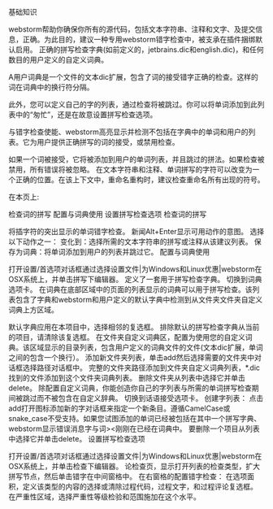 基础知识

webstorm帮助你确保你所有的源代码，包括文本字符串、注释和文字、及提交信息，正确。为此目的，建议一种专用webstorm错字检查中，被支承在插件捆绑默认启用。
正确的拼写检查字典(如前定义的，jetbrains.dic和english.dic)，和任何数目的用户定义的自定义词典。

A用户词典是一个文件的文本dic扩展，包含了词的接受错字正确的检查。这样的词在词典中的换行符分隔。

此外，您可以定义自己的字的列表，通过检查将被跳过。你可以将单词添加到此列表中的“匆忙”，还是在故意设置拼写检查选项。

与错字检查使能、webstorm高亮显示并检测不包括在字典中的单词和用户的列表。它为用户提供正确拼写的词的接受，或禁用检查。

如果一个词被接受，它将被添加到用户的单词列表，并且跳过的拼法。如果检查被禁用，所有错误将被忽略。
在文本字符串和注释、单词拼写的字符可以改变为一个正确的位置。在该上下文中，重命名重构时，建议检查重命名所有出现的符号。

在本页上:

检查词的拼写
配置与词典使用
设置拼写检查选项
检查词的拼写

将插字符的突出显示的单词错字检查。
新闻Alt+Enter显示可用动作的意图。
选择以下动作之一：
变化到：选择所需的文本字符串的拼写或注释从该建议列表。
保存为词典：将单词添加到用户的列表并跳过它。
配置与词典使用

打开设置/首选项对话框通过选择设置文件|为Windows和Linux优惠|webstorm在OSX系统上，并单击拼写下编辑器。
定义了一套用于拼写检查字典。
切换到词典选项卡。
在词典在底部区域中的页面的列表显示的词典可以用于拼写检查。该列表包含了字典和webstorm和用户定义的默认字典中检测到从文件夹文件夹自定义词典上方区域。

默认字典应用在本项目中，选择相邻的复选框。
排除默认的拼写检查字典从当前的项目，请清除该复选框。
在文件夹自定义词典区，配置为使用您的自定义词典。该区域显示的目录列表，包含用户定义的词典文件的文件(文本dic扩展，单词之间的包含一个换行）。
添加新文件夹列表，单击add然后选择需要的文件夹中对话框选择路径对话框中。
完整的文件夹路径添加到文件夹自定义词典列表，*.dic找到的文件添加到这个文件夹词典列表。
删除文件夹从列表中选择它并单击delete。
除配置自定义词典，你能创造你自己的字列表与所需的单词拼写检查期间被跳过而不被包含在自定义辞典。
切换到话语接受选项卡。
创建字列表：
点击add打开图标添加新的字对话框来指定一个新条目。遵循CamelCase或snake_case不受支持。如果您试图添加的单词已经被包括在其中一个拼写字典、webstorm显示错误消息字与词><刚刚在已经在词典中。
要删除一个项目从列表中选择它并单击delete。
设置拼写检查选项

打开设置/首选项对话框通过选择设置文件|为Windows和Linux优惠|webstorm在OSX系统上，并单击检查下编辑器。
论检查页，显示打开列表的检查类型，扩大拼写节点，然后单击错字在中间窗格中。
在右窗格的配置错字检查：
在选项面积，定义该类型的内容的选择或清除过程代码，过程文字，和过程评论复选框。
在严重性区域，选择严重性等级检验和范围施加在这个水平。